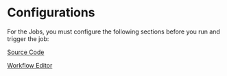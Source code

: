 # Configurations

For the Jobs, you must configure the following sections before you run and trigger the job:

[Source Code](../applications/creating-application/git-material.md)

[Workflow Editor](workflow-editor-job.md)
